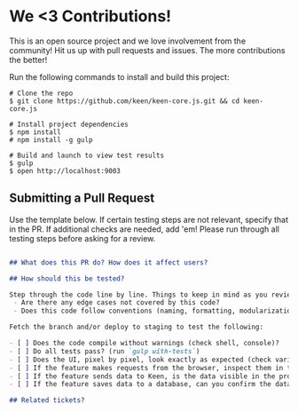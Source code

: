 # We <3 Contributions!

This is an open source project and we love involvement from the community! Hit us up with pull requests and issues. The more contributions the better!

Run the following commands to install and build this project:

```ssh
# Clone the repo
$ git clone https://github.com/keen/keen-core.js.git && cd keen-core.js

# Install project dependencies
$ npm install
# npm install -g gulp

# Build and launch to view test results
$ gulp
$ open http://localhost:9003
```

## Submitting a Pull Request

Use the template below. If certain testing steps are not relevant, specify that in the PR. If additional checks are needed, add 'em! Please run through all testing steps before asking for a review.


```markdown

## What does this PR do? How does it affect users?

## How should this be tested?

Step through the code line by line. Things to keep in mind as you review:
 - Are there any edge cases not covered by this code?
 - Does this code follow conventions (naming, formatting, modularization, etc) where applicable?

Fetch the branch and/or deploy to staging to test the following:

- [ ] Does the code compile without warnings (check shell, console)?
- [ ] Do all tests pass? (run `gulp with-tests`)
- [ ] Does the UI, pixel by pixel, look exactly as expected (check various screen sizes, including mobile)?
- [ ] If the feature makes requests from the browser, inspect them in the Web Inspector. Do they look as expected (parameters, headers, etc)?
- [ ] If the feature sends data to Keen, is the data visible in the project if you run an extraction (include link to collection/query)?
- [ ] If the feature saves data to a database, can you confirm the data is indeed created in the database?

## Related tickets?

```
